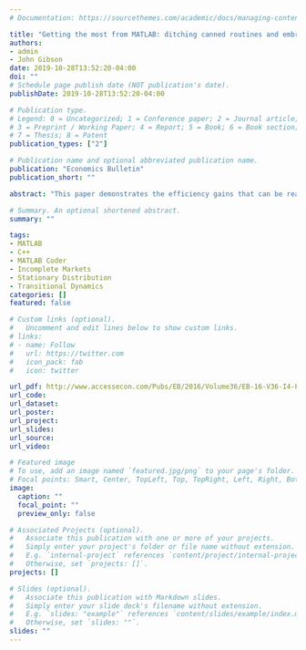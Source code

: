 ```yaml
---
# Documentation: https://sourcethemes.com/academic/docs/managing-content/

title: "Getting the most from MATLAB: ditching canned routines and embracing coder"
authors: 
- admin
- John Gibson
date: 2019-10-28T13:52:20-04:00
doi: ""
# Schedule page publish date (NOT publication's date).
publishDate: 2019-10-28T13:52:20-04:00

# Publication type.
# Legend: 0 = Uncategorized; 1 = Conference paper; 2 = Journal article;
# 3 = Preprint / Working Paper; 4 = Report; 5 = Book; 6 = Book section;
# 7 = Thesis; 8 = Patent
publication_types: ["2"]

# Publication name and optional abbreviated publication name.
publication: "Economics Bulletin"
publication_short: ""

abstract: "This paper demonstrates the efficiency gains that can be realized by replacing canned routine calls within MATLAB with user-generated versions that simplify the underlying computations. Once canned routines have been replaced, we integrate C++ executables (or MEX files) using MATLAB's Coder to automatically convert our MATLAB code. We demonstrate these efficiency gains by computing the stationary equilibria and associated transition path for an economy with incomplete insurance markets following a change in government debt policy. The combined process of replacing calls to canned routines and integrating MEX files reduces our runtime from just over 24 hours to approximately 16 minutes."

# Summary. An optional shortened abstract.
summary: ""

tags: 
- MATLAB
- C++
- MATLAB Coder
- Incomplete Markets
- Stationary Distribution
- Transitional Dynamics
categories: []
featured: false

# Custom links (optional).
#   Uncomment and edit lines below to show custom links.
# links:
# - name: Follow
#   url: https://twitter.com
#   icon_pack: fab
#   icon: twitter

url_pdf: http://www.accessecon.com/Pubs/EB/2016/Volume36/EB-16-V36-I4-P243.pdf
url_code:
url_dataset:
url_poster:
url_project:
url_slides:
url_source:
url_video:

# Featured image
# To use, add an image named `featured.jpg/png` to your page's folder. 
# Focal points: Smart, Center, TopLeft, Top, TopRight, Left, Right, BottomLeft, Bottom, BottomRight.
image:
  caption: ""
  focal_point: ""
  preview_only: false

# Associated Projects (optional).
#   Associate this publication with one or more of your projects.
#   Simply enter your project's folder or file name without extension.
#   E.g. `internal-project` references `content/project/internal-project/index.md`.
#   Otherwise, set `projects: []`.
projects: []

# Slides (optional).
#   Associate this publication with Markdown slides.
#   Simply enter your slide deck's filename without extension.
#   E.g. `slides: "example"` references `content/slides/example/index.md`.
#   Otherwise, set `slides: ""`.
slides: ""
---
```

